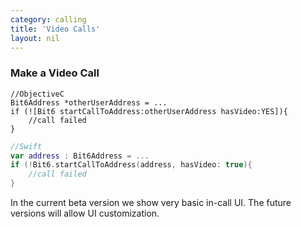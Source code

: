 ```yaml
---
category: calling
title: 'Video Calls'
layout: nil
---
```


### Make a Video Call

```objc
//ObjectiveC
Bit6Address *otherUserAddress = ...
if (![Bit6 startCallToAddress:otherUserAddress hasVideo:YES]){
	//call failed
}
```
```swift
//Swift
var address : Bit6Address = ...
if (!Bit6.startCallToAddress(address, hasVideo: true){
	//call failed
}
```
In the current beta version we show very basic in-call UI. The future versions will allow UI customization.